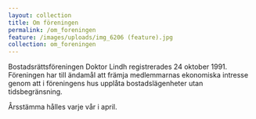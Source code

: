 ```yaml
---
layout: collection
title: Om föreningen
permalink: /om_foreningen
feature: /images/uploads/img_6206 (feature).jpg
collection: om_foreningen
---
```

Bostadsrättsföreningen Doktor Lindh registrerades 24 oktober 1991. Föreningen har till ändamål att främja medlemmarnas ekonomiska intresse genom att i föreningens hus upplåta bostadslägenheter utan tidsbegränsning.

Årsstämma hålles varje vår i april.

